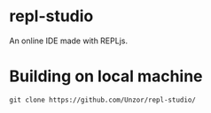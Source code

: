 # repl-studio
An online IDE made with REPLjs.

# Building on local machine
```
git clone https://github.com/Unzor/repl-studio/
```
